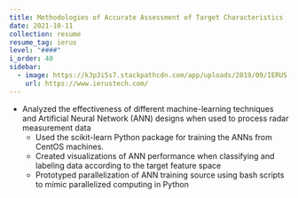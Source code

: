 ```yaml
---
title: Methodologies of Accurate Assessment of Target Characteristics
date: 2021-10-11
collection: resume
resume_tag: ierus
level: "####"
i_order: 40
sidebar:
  - image: https://k3p3i5s7.stackpathcdn.com/app/uploads/2019/09/IERUS-Logo-1-transparent-background-no-tagline300px-250x77.png
    url: https://www.ierustech.com/
---
```


- Analyzed the effectiveness of different machine-learning techniques and
  Artificial Neural Network (ANN) designs when used to process radar measurement
  data
  - Used the scikit-learn Python package for training the ANNs from
    CentOS machines.
  - Created visualizations of ANN performance when classifying and
    labeling data according to the target feature space
  - Prototyped parallelization of ANN training source using bash
    scripts to mimic parallelized computing in Python
